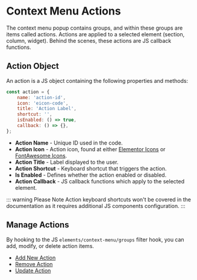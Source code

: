 # Context Menu Actions

<Badge type="tip" vertical="top" text="Elementor Core" /> <Badge type="warning" vertical="top" text="Basic" />

The context menu popup contains groups, and within these groups are items called actions. Actions are applied to a selected element (section, column, widget). Behind the scenes, these actions are JS callback functions.

## Action Object

An action is a JS object containing the following properties and methods:

```js
const action = {
	name: 'action-id',
	icon: 'eicon-code',
	title: 'Action Label',
	shortcut: '',
	isEnabled: () => true,
	callback: () => {},
};
```

* **Action Name** - Unique ID used in the code.
* **Action Icon** - Action icon, found at either [Elementor Icons](https://elementor.github.io/elementor-icons/) or [FontAwesome Icons](https://fontawesome.com/).
* **Action Title** - Label displayed to the user.
* **Action Shortcut** - Keyboard shortcut that triggers the action.
* **Is Enabled** - Defines whether the action enabled or disabled.
* **Action Callback** - JS callback functions which apply to the selected element.

::: warning Please Note
Action keyboard shortcuts won't be covered in the documentation as it requires additional JS components configuration.
:::

## Manage Actions

By hooking to the JS `elements/context-menu/groups` filter hook, you can add, modify, or delete action items.

* [Add New Action](./add-new-action/)
* [Remove Action](./remove-action/)
* [Update Action](./update-action/)
